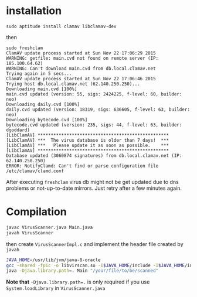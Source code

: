 installation
===========

`sudo aptitude install clamav libclamav-dev`

then

```
sudo freshclam
ClamAV update process started at Sun Nov 22 17:06:29 2015
WARNING: getfile: main.cvd not found on remote server (IP: 185.100.64.62)
WARNING: Can't download main.cvd from db.local.clamav.net
Trying again in 5 secs...
ClamAV update process started at Sun Nov 22 17:06:46 2015
Trying host db.local.clamav.net (62.140.250.250)...
Downloading main.cvd [100%]
main.cvd updated (version: 55, sigs: 2424225, f-level: 60, builder: neo)
Downloading daily.cvd [100%]
daily.cvd updated (version: 18319, sigs: 636605, f-level: 63, builder: neo)
Downloading bytecode.cvd [100%]
bytecode.cvd updated (version: 235, sigs: 44, f-level: 63, builder: dgoddard)
[LibClamAV] **************************************************
[LibClamAV] ***  The virus database is older than 7 days!  ***
[LibClamAV] ***   Please update it as soon as possible.    ***
[LibClamAV] **************************************************
Database updated (3060874 signatures) from db.local.clamav.net (IP: 62.140.250.250)
ERROR: NotifyClamd: Can't find or parse configuration file /etc/clamav/clamd.conf

```

After executing `freshclam` virus db might not be get updated due to dns problems or not-up-to-date mirrors. Just retry after a few minutes again.

Compilation
===========

```bash
javac VirusScanner.java Main.java
javah VirusScanner
```

then create `VirusScannerImpl.c` and implement the header file created by `javah`

```bash
JAVA_HOME=/usr/lib/jvm/java-8-oracle
gcc -shared -fpic -o libvirscan.so -I$JAVA_HOME/include -I$JAVA_HOME/include/linux VirusScannerImpl.c scan.c -lclamav
java -Djava.library.path=. Main "/your/file/to/be/scanned"
```

**Note that** `-Djava.library.path=.` is only required if you use `System.loadLibrary` in `VirusScanner.java`